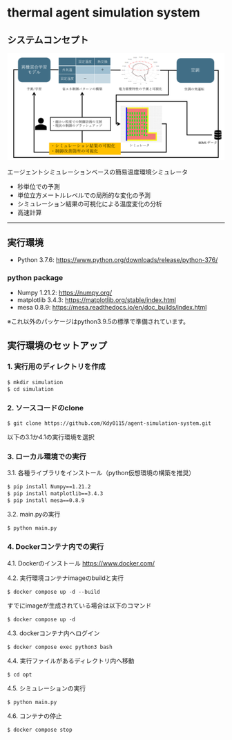 thermal agent simulation system
===============================
## システムコンセプト
![system concept](system_concept.png?raw=true "System concept")


エージェントシミュレーションベースの簡易温度環境シミュレータ
- 秒単位での予測
- 単位立方メートルレベルでの局所的な変化の予測
- シミュレーション結果の可視化による温度変化の分析
- 高速計算

-------------------------
実行環境
-------------------------
- Python 3.7.6: https://www.python.org/downloads/release/python-376/

### python package

- Numpy 1.21.2: https://numpy.org/
- matplotlib 3.4.3: https://matplotlib.org/stable/index.html
- mesa 0.8.9: https://mesa.readthedocs.io/en/doc_builds/index.html

※これ以外のパッケージはpython3.9.5の標準で準備されています。

## 実行環境のセットアップ
### 1. 実行用のディレクトリを作成
```
$ mkdir simulation
$ cd simulation
```
### 2. ソースコードのclone
 ```
$ git clone https://github.com/Kdy0115/agent-simulation-system.git
```
以下の3.1か4.1の実行環境を選択

### 3. ローカル環境での実行
3.1. 各種ライブラリをインストール（python仮想環境の構築を推奨）
```
$ pip install Numpy==1.21.2
$ pip install matplotlib==3.4.3
$ pip install mesa==0.8.9
```
3.2. main.pyの実行
```
$ python main.py
```

### 4. Dockerコンテナ内での実行
4.1. Dockerのインストール https://www.docker.com/

4.2. 実行環境コンテナimageのbuildと実行
```
$ docker compose up -d --build
```
すでにimageが生成されている場合は以下のコマンド
```
$ docker compose up -d
```

4.3. dockerコンテナ内へログイン
```
$ docker compose exec python3 bash
```

4.4. 実行ファイルがあるディレクトリ内へ移動
```
$ cd opt
```

4.5. シミュレーションの実行
```
$ python main.py
```

4.6. コンテナの停止
```
$ docker compose stop
```